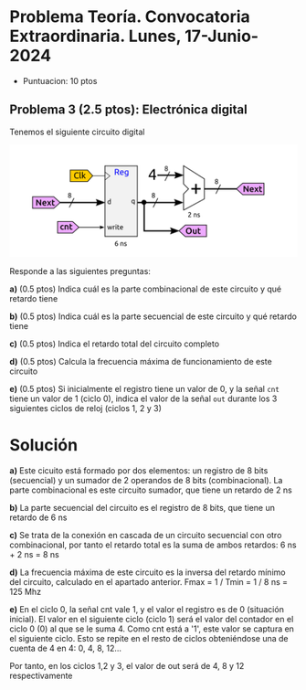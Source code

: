# Problema Teoría. Convocatoria Extraordinaria. Lunes, 17-Junio-2024
* Puntuacion: 10 ptos

## Problema 3 (2.5 ptos): Electrónica digital

Tenemos el siguiente circuito digital

![](Problema-03-dibujo.png)

Responde a las siguientes preguntas:

**a)** (0.5 ptos) Indica cuál es la parte combinacional de este circuito y qué retardo tiene

**b)** (0.5 ptos) Indica cuál es la parte secuencial de este circuito y qué retardo tiene

**c)** (0.5 ptos) Indica el retardo total del circuito completo

**d)** (0.5 ptos) Calcula la frecuencia máxima de funcionamiento de este circuito

**e)** (0.5 ptos) Si inicialmente el registro tiene un valor de 0, y la señal `cnt` tiene un valor de 1 (ciclo 0), indica el valor de la señal `out` durante los 3 siguientes ciclos de reloj (ciclos 1, 2 y 3)


# Solución

**a)** Este cicuito está formado por dos elementos: un registro de 8 bits (secuencial) y un sumador de 2 operandos de 8 bits (combinacional). La parte combinacional es este circuito sumador, que tiene un retardo de 2 ns

**b)** La parte secuencial del circuito es el registro de 8 bits, que tiene un retardo de 6 ns

**c)** Se trata de la conexión en cascada de un circuito secuencial con otro combinacional, por tanto el retardo total es la suma de ambos retardos: 6 ns + 2 ns = 8 ns

**d)** La frecuencia máxima de este circuito es la inversa del retardo mínimo del circuito, calculado en el apartado anterior. Fmax = 1 / Tmin = 1 / 8 ns = 125 Mhz

**e)** En el ciclo 0, la señal cnt vale 1, y el valor el registro es de 0 (situación inicial).  El valor en el siguiente ciclo (ciclo 1) será el valor del contador en el ciclo 0 (0) al que se le suma 4. Como cnt está a '1', este valor se captura en el siguiente ciclo. Esto se repite en el resto de ciclos obteniéndose una de cuenta de 4 en 4: 0, 4, 8, 12...

Por tanto, en los ciclos 1,2 y 3, el valor de out será de 4, 8 y 12 respectivamente



